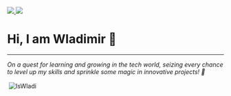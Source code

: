 <p align="left">
<a href="https://www.linkedin.com/in/wladimir-u-53169b266/">
     <img src="https://img.shields.io/badge/LinkedIn-0077B5?style=for-the-badge&logo=linkedin&logoColor=white" />
  </a>
<a href="mailto:wl.urzua@gmail.com?subject=Hi there!">
     <img src="https://img.shields.io/badge/Gmail-D14836?style=for-the-badge&logo=gmail&logoColor=white" />
  </a> 
</p>

# Hi, I am Wladimir 🚀

---

*On a quest for learning and growing in the tech world, seizing every chance to level up my skills and sprinkle some magic in innovative projects! 🌟*

<p>
  <p>&nbsp;<img align="center" src="https://github-readme-stats.vercel.app/api?username=IsWladi&show_icons=true&theme=transparent&locale=en" alt="IsWladi" /></p>
</p>


